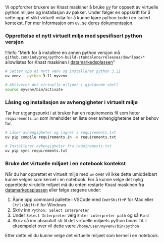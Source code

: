 Vi oppfordrer brukere av Knast maskiner å bruke [uv](https://github.com/astral-sh/uv) for oppsett av virtuelle python miljøer og installasjon av pakker. 
Under følger en oppskrift for å sette opp et slikt virtuelt miljø for å kunne kjøre python kode i en isolert kontekst.
For mer informasjon om `uv`, se [deres dokumentasjon](https://docs.astral.sh/uv/).

### Opprettelse et nytt virtuelt miljø med spesifisert python versjon 

!!!info "Merk for å installere en annen python versjon må `github.com/indygreg/python-build-standalone/releases/download/*` allowlistes for Knast maskinen i [datamarkedsplassen](https://data.ansatt.nav.no/user/workstation)"

```bash
# Setter opp et nytt venv og installerer python 3.11
uv venv --python 3.11 myvenv

# Aktiverer det virtuelle miljøet i gjeldende shell
source myvenv/bin/activate
```

### Låsing og installasjon av avhengigheter i virtuelt miljø

Tar her utgangspunkt i at bruker har en requirements fil som heter `requirements.in` som inneholder en liste over avhengighetene det er behov for.

```bash
# Låser avhengigheter og lagrer i requirements.txt
uv pip compile requirements.in -o requirements.txt

# Installerer avhengigheter fra requirements.txt
uv pip sync requirements.txt
```

### Bruke det virtuelle miljøet i en notebook kontekst

Når du har opprettet et virtuelt miljø med `uv` over vil ikke dette umiddelbart kunne velges som kernel i en notebook. 
For å kunne velge det nylig opprettede virutelle miljøet må du enten restarte Knast maskinen fra [datamarkedsplassen](https://data.ansatt.nav.no/user/workstation) eller følge stegene under:

1. Åpne opp command pallette i VSCode med `Cmd+Shift+P` for Mac eller `Ctrl+Shift+P` for Windows
2. Skriv inn `Python: Select Interpreter`
3. Under `Select Interpreter` velg `Enter interpreter path` og så `Find`
4. Skriv så inn absoulutt sti til det virtuelle miljøets python binær fil. I eksempelet over vil dette være `/home/user/myvenv/bin/python`

Etter dette vil du kunne velge det virtuelle miljøet som kernel i en notebook.
